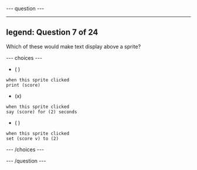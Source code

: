 
--- question ---

---
legend: Question 7 of 24
---

Which of these would make text display above a sprite? 

--- choices ---

- ( )
```blocks3
when this sprite clicked
print (score)
```

- (x)
```blocks3
when this sprite clicked
say (score) for (2) seconds
```

- ( )
```blocks3
when this sprite clicked
set (score v) to (2)
```

--- /choices ---

--- /question ---
